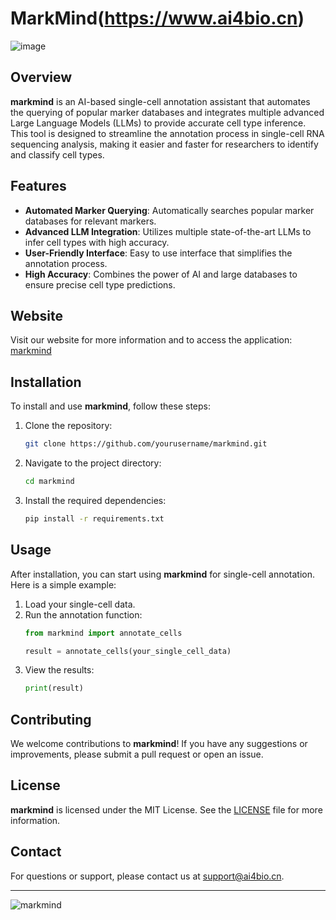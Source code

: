 # MarkMind(https://www.ai4bio.cn)

![image](https://github.com/databio2022/MarkMind/assets/101156176/ea40ca8e-8997-4fb7-844a-744392b9d9a1)


## Overview

**markmind** is an AI-based single-cell annotation assistant that automates the querying of popular marker databases and integrates multiple advanced Large Language Models (LLMs) to provide accurate cell type inference. This tool is designed to streamline the annotation process in single-cell RNA sequencing analysis, making it easier and faster for researchers to identify and classify cell types.

## Features

- **Automated Marker Querying**: Automatically searches popular marker databases for relevant markers.
- **Advanced LLM Integration**: Utilizes multiple state-of-the-art LLMs to infer cell types with high accuracy.
- **User-Friendly Interface**: Easy to use interface that simplifies the annotation process.
- **High Accuracy**: Combines the power of AI and large databases to ensure precise cell type predictions.

## Website

Visit our website for more information and to access the application: [markmind](https://www.ai4bio.cn)

## Installation

To install and use **markmind**, follow these steps:

1. Clone the repository:
    ```sh
    git clone https://github.com/yourusername/markmind.git
    ```
2. Navigate to the project directory:
    ```sh
    cd markmind
    ```
3. Install the required dependencies:
    ```sh
    pip install -r requirements.txt
    ```

## Usage

After installation, you can start using **markmind** for single-cell annotation. Here is a simple example:

1. Load your single-cell data.
2. Run the annotation function:
    ```python
    from markmind import annotate_cells

    result = annotate_cells(your_single_cell_data)
    ```
3. View the results:
    ```python
    print(result)
    ```

## Contributing

We welcome contributions to **markmind**! If you have any suggestions or improvements, please submit a pull request or open an issue.

## License

**markmind** is licensed under the MIT License. See the [LICENSE](LICENSE) file for more information.

## Contact

For questions or support, please contact us at support@ai4bio.cn.

---

![markmind](https://www.ai4bio.cn/assets/images/screenshot.png)
